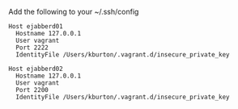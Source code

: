 
Add the following to your ~/.ssh/config

    Host ejabberd01
      Hostname 127.0.0.1
      User vagrant
      Port 2222
      IdentityFile /Users/kburton/.vagrant.d/insecure_private_key
    
    Host ejabberd02
      Hostname 127.0.0.1
      User vagrant
      Port 2200
      IdentityFile /Users/kburton/.vagrant.d/insecure_private_key
    
    
